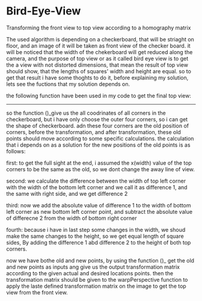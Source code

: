 # Bird-Eye-View
Transforming the front view to top view according to a homography matrix

The used algorithm is depending on a checkerboard, that will be striaght on floor, and an image of it will be taken as front view of the checker board. it will be noticed that the width of the chekerboard will get reduced along the camera, and the purpose of top view or as it called bird eye view is to get the a view with not distorted dimensions, that mean the result of top view should show, that the lengths of squares' width and height are equal. so to get that result i have some thoghts to do it, before explaining my solution, lets see the fuctions that my solution depends on.

the following function have been used in my code to get the final top view:
**********************
so the function ()_give us the all coodrinates of all corners in the checkerboard, but i have only choose the outer four corners, so i can get the shape of checkerboard.
adn these four corners are the old position of corners, before the transformation, and after transformation, these old points should move according to some specific calculations.
the  calculation that i depends on as a solution for the new positions of the old points is as follows:

first: to get the full sight at the end, i assumed the x(width) value of the top corners to be the same as the old, so we dont change the away line of view.

second: we calculate the difference between the width of top left corner with the width of the bottom left corner and we call it as difference 1, and the same with right side, and we get difference 2

third: now we add the absolute value of difference 1 to the width of bottom left corner as new bottom left corner point, and subtract the absolute value of differecne 2 from the width of bottom right corner

fourth: because i have in last step some changes in the width, we shoud make the same changes to the height, so we get equal length of square sides, By adding the difference 1 abd difference 2 to the height of both top corners.

now we have bothe old and new points, by using the function ()_ get the old and new points as inputs ang give us the output transformation matrix according to the given actual and desired locations points.
then the transformation matrix should be given to the warpPerspective function to apply the laste defined transformation matrix on the image to get the top view from the front view.


